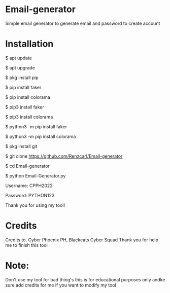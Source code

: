 # Email-generator
Simple email generator to generate email and password to create account

# Installation

$ apt update

$ apt upgrade

$ pkg install pip

$ pip install faker

$ pip install colorama

$ pip3 install faker

$ pip3 install colorama

$ python3 -m pip install faker

$ python3 -m pip install colorama

$ pkg install git

$ git clone https://github.com/Renzcarl/Email-generator

$ cd Email-generator

$ python Email-Generator.py

Username: CPPH2022

Password: PYTHON123

Thank you for using my tool!

# Credits 

Credits to.
Cyber Phoenix PH, Blackcats Cyber Squad
Thank you for help me to finish this tool

# Note:
Don't use my tool for bad thing's this is for  educational purposes only andke sure add credits for me if you want to modify my tool

